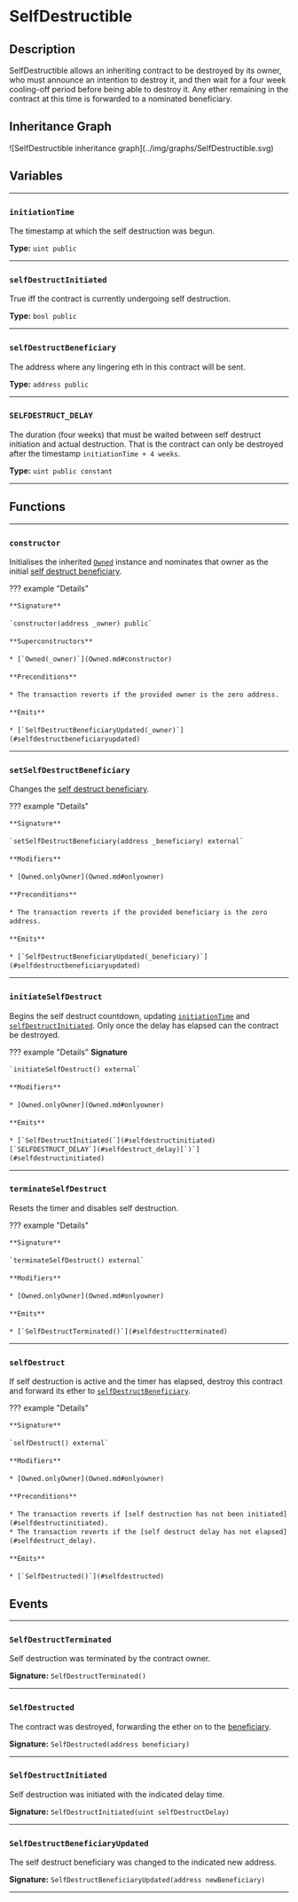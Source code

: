 # SelfDestructible

## Description

SelfDestructible allows an inheriting contract to be destroyed by its owner, who must announce an intention to destroy it, and then wait for a four week cooling-off period before being able to destroy it. Any ether remaining in the contract at this time is forwarded to a nominated beneficiary.

<section-sep />

## Inheritance Graph

<inheritance-graph>
    ![SelfDestructible inheritance graph](../img/graphs/SelfDestructible.svg)
</inheritance-graph>

<section-sep />

## Variables

---

### `initiationTime`

The timestamp at which the self destruction was begun.

**Type:** `uint public`

---

### `selfDestructInitiated`

True iff the contract is currently undergoing self destruction.

**Type:** `bool public`

---

### `selfDestructBeneficiary`

The address where any lingering eth in this contract will be sent.

**Type:** `address public`

---

### `SELFDESTRUCT_DELAY`

The duration (four weeks) that must be waited between self destruct initiation and actual destruction. That is the contract can only be destroyed after the timestamp `initiationTime + 4 weeks`.

**Type:** `uint public constant`

---

<section-sep />

## Functions

---

### `constructor`

Initialises the inherited [`Owned`](Owned.md) instance and nominates that owner as the initial [self destruct beneficiary](#selfdestructbeneficiary).

??? example "Details"

    **Signature**

    `constructor(address _owner) public`

    **Superconstructors**

    * [`Owned(_owner)`](Owned.md#constructor)

    **Preconditions**

    * The transaction reverts if the provided owner is the zero address.

    **Emits**

    * [`SelfDestructBeneficiaryUpdated(_owner)`](#selfdestructbeneficiaryupdated)

---

### `setSelfDestructBeneficiary`

Changes the [self destruct beneficiary](#selfdestructbeneficiary).

??? example "Details"

    **Signature**
    
    `setSelfDestructBeneficiary(address _beneficiary) external`

    **Modifiers**

    * [Owned.onlyOwner](Owned.md#onlyowner)

    **Preconditions**

    * The transaction reverts if the provided beneficiary is the zero address.

    **Emits**

    * [`SelfDestructBeneficiaryUpdated(_beneficiary)`](#selfdestructbeneficiaryupdated)

---

### `initiateSelfDestruct`

Begins the self destruct countdown, updating [`initiationTime`](#initiationtime) and [`selfDestructInitiated`](#selfdestructinitiated). Only once the delay has elapsed can the contract be destroyed.

??? example "Details"
    **Signature**

    `initiateSelfDestruct() external`

    **Modifiers**

    * [Owned.onlyOwner](Owned.md#onlyowner)

    **Emits**

    * [`SelfDestructInitiated(`](#selfdestructinitiated)[`SELFDESTRUCT_DELAY`](#selfdestruct_delay)[`)`](#selfdestructinitiated)

---

### `terminateSelfDestruct`

Resets the timer and disables self destruction.

??? example "Details"

    **Signature**

    `terminateSelfDestruct() external`

    **Modifiers**

    * [Owned.onlyOwner](Owned.md#onlyowner)

    **Emits**

    * [`SelfDestructTerminated()`](#selfdestructterminated)

---

### `selfDestruct`

If self destruction is active and the timer has elapsed, destroy this contract and forward its ether to [`selfDestructBeneficiary`](#selfdestructbeneficiary).

??? example "Details"

    **Signature**

    `selfDestruct() external`

    **Modifiers**

    * [Owned.onlyOwner](Owned.md#onlyowner)

    **Preconditions**

    * The transaction reverts if [self destruction has not been initiated](#selfdestructinitiated).
    * The transaction reverts if the [self destruct delay has not elapsed](#selfdestruct_delay).

    **Emits**

    * [`SelfDestructed()`](#selfdestructed)

<section-sep />

## Events

---

### `SelfDestructTerminated`

Self destruction was terminated by the contract owner.

**Signature:** `SelfDestructTerminated()`

---

### `SelfDestructed`

The contract was destroyed, forwarding the ether on to the [beneficiary](#selfdestructbeneficiary).

**Signature:** `SelfDestructed(address beneficiary)`

---

### `SelfDestructInitiated`

Self destruction was initiated with the indicated delay time.

**Signature:** `SelfDestructInitiated(uint selfDestructDelay)`

---

### `SelfDestructBeneficiaryUpdated`

The self destruct beneficiary was changed to the indicated new address.

**Signature:** `SelfDestructBeneficiaryUpdated(address newBeneficiary)`

---

<section-sep />
